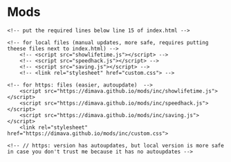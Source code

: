 # Mods


	<!-- put the required lines below line 15 of index.html -->
	
	<!-- for local files (manual updates, more safe, requires putting theese files next to index.html) -->
		<!-- <script src="showlifetime.js"></script> -->
		<!-- <script src="speedhack.js"></script> -->
		<!-- <script src="saving.js"></script> -->
		<!-- <link rel="stylesheet" href="custom.css"> -->
	
	<!-- for https: files (easier, autoupdate)  -->
		<script src="https://dimava.github.io/mods/inc/showlifetime.js"></script>
		<script src="https://dimava.github.io/mods/inc/speedhack.js"></script>
		<script src="https://dimava.github.io/mods/inc/saving.js"></script>
		<link rel="stylesheet" href="https://dimava.github.io/mods/inc/custom.css">
	
	<!-- // https: version has autoupdates, but local version is more safe in case you don't trust me because it has no autoupdates -->